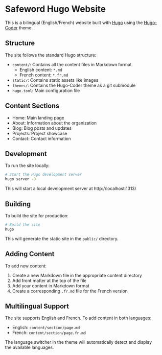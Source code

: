 # Safeword Hugo Website

This is a bilingual (English/French) website built with [Hugo](https://gohugo.io/) using the [Hugo-Coder](https://github.com/luizdepra/hugo-coder) theme.

## Structure

The site follows the standard Hugo structure:

- `content/`: Contains all the content files in Markdown format
  - English content: `*.md`
  - French content: `*.fr.md`
- `static/`: Contains static assets like images
- `themes/`: Contains the Hugo-Coder theme as a git submodule
- `hugo.toml`: Main configuration file

## Content Sections

- Home: Main landing page
- About: Information about the organization
- Blog: Blog posts and updates
- Projects: Project showcase
- Contact: Contact information

## Development

To run the site locally:

```bash
# Start the Hugo development server
hugo server -D
```

This will start a local development server at http://localhost:1313/

## Building

To build the site for production:

```bash
# Build the site
hugo
```

This will generate the static site in the `public/` directory.

## Adding Content

To add new content:

1. Create a new Markdown file in the appropriate content directory
2. Add front matter at the top of the file
3. Add your content in Markdown format
4. Create a corresponding `.fr.md` file for the French version

## Multilingual Support

The site supports English and French. To add content in both languages:

- English: `content/section/page.md`
- French: `content/section/page.fr.md`

The language switcher in the theme will automatically detect and display the available languages.